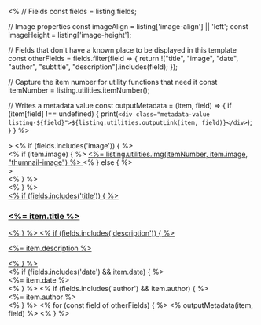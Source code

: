 <%
// Fields
const fields = listing.fields;

// Image properties
const imageAlign = listing['image-align'] || 'left';
const imageHeight = listing['image-height'];

// Fields that don't have a known place to be displayed in this template
const otherFields = fields.filter(field => {
  return !["title", "image", "date", "author", "subtitle", "description"].includes(field);
});


// Capture the item number for utility functions that need it
const itemNumber = listing.utilities.itemNumber();

// Writes a metadata value
const outputMetadata = (item, field) => {
  if (item[field] !== undefined) {
    print(`<div class="metadata-value listing-${field}">${listing.utilities.outputLink(item, field)}</div>`);  
  } 
}
%>

<div class="quarto-post image-<%= imageAlign %>" <%= listing.utilities.metadataAttrs(item) %>>
<% if (fields.includes('image')) { %>
<div class="thumbnail"><% if (item.image) { %>
<a href="<%- item.path %>" class="post-contents">
  <%= listing.utilities.img(itemNumber, item.image, "thumnail-image") %>
</a>
<% } else { %>
<div class="thumbnail-image"<%= imageHeight ? ` style="height: ${imageHeight};"` : '' %>></div><% } %>
</div>
<% } %>
<div class="body"><a href="<%- item.path %>" class="post-contents"><% if (fields.includes('title')) { %>
<h3 class="no-anchor listing-title"><%= item.title %></h3>
<% } %>
<% if (fields.includes('description')) { %><p class="listing-description">
<%= item.description %>
</p><% } %></a></div>
<div class="metadata">
<% if (fields.includes('date') && item.date) { %><div class="listing-date"><%= item.date %></div><% } %>
<% if (fields.includes('author') && item.author) { %><div class="listing-author"><%= item.author %></div><% } %>
<% for (const field of otherFields) { %>
<% outputMetadata(item, field) %>
<% } %>
</div>
</div>

